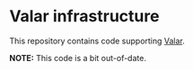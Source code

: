 # Valar infrastructure

This repository contains code supporting [Valar](https://github.com/dmyersturnbull/valar-schema).

**NOTE:** This code is a bit out-of-date.
